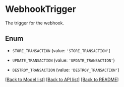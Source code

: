 # WebhookTrigger

The trigger for the webhook.

## Enum

* `STORE_TRANSACTION` (value: `'STORE_TRANSACTION'`)

* `UPDATE_TRANSACTION` (value: `'UPDATE_TRANSACTION'`)

* `DESTROY_TRANSACTION` (value: `'DESTROY_TRANSACTION'`)

[[Back to Model list]](../README.md#documentation-for-models) [[Back to API list]](../README.md#documentation-for-api-endpoints) [[Back to README]](../README.md)


